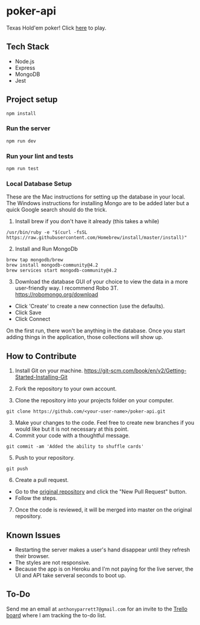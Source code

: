# poker-api

Texas Hold'em poker! Click [here](https://poker-friends.herokuapp.com/) to play.

## Tech Stack

-   Node.js
-   Express
-   MongoDB
-   Jest

## Project setup

```
npm install
```

### Run the server

```
npm run dev
```

### Run your lint and tests

```
npm run test
```

### Local Database Setup

These are the Mac instructions for setting up the database in your local. The Windows instructions for installing Mongo are to be added later but a quick Google search should do the trick.

1. Install brew if you don't have it already (this takes a while)

```
/usr/bin/ruby -e "$(curl -fsSL https://raw.githubusercontent.com/Homebrew/install/master/install)"
```

2. Install and Run MongoDb

```
brew tap mongodb/brew
brew install mongodb-community@4.2
brew services start mongodb-community@4.2
```

3. Download the database GUI of your choice to view the data in a more user-friendly way. I recommend Robo 3T.
   https://robomongo.org/download

- Click 'Create' to create a new connection (use the defaults).
- Click Save
- Click Connect

On the first run, there won't be anything in the database. Once you start adding things in the application, those collections will show up.

## How to Contribute

1. Install Git on your machine.
   https://git-scm.com/book/en/v2/Getting-Started-Installing-Git

2. Fork the repository to your own account.

3. Clone the repository into your projects folder on your computer.

`git clone https://github.com/<your-user-name>/poker-api.git`

3. Make your changes to the code. Feel free to create new branches if you would like but it is not necessary at this point.
4. Commit your code with a thoughtful message.

`git commit -am 'Added the ability to shuffle cards'`

5. Push to your repository.

`git push`

6. Create a pull request.

-   Go to the [original repository](https://github.com/aparrett/poker-api) and click the "New Pull Request" button.
-   Follow the steps.

7. Once the code is reviewed, it will be merged into master on the original repository.

## Known Issues

* Restarting the server makes a user's hand disappear until they refresh their browser.
* The styles are not responsive.
* Because the app is on Heroku and I'm not paying for the live server, the UI and API take serveral seconds to boot up.

## To-Do

Send me an email at `anthonyparrett7@gmail.com` for an invite to the [Trello board](https://trello.com/b/pBbdpTSe/appstories) where I am tracking the to-do list.
